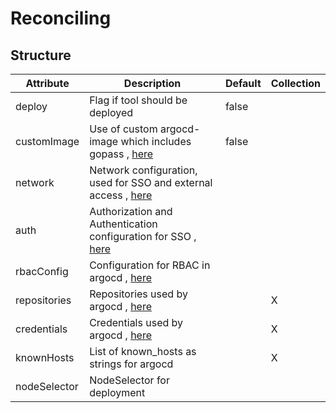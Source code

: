 # Reconciling 
 

## Structure 
 

| Attribute    | Description                                                                          | Default | Collection  |
| ------------ | ------------------------------------------------------------------------------------ | ------- | ----------  |
| deploy       | Flag if tool should be deployed                                                      |  false  |             |
| customImage  | Use of custom argocd-image which includes gopass , [here](CustomImage.md)            |  false  |             |
| network      | Network configuration, used for SSO and external access , [here](network/Network.md) |         |             |
| auth         | Authorization and Authentication configuration for SSO , [here](auth/Auth.md)        |         |             |
| rbacConfig   | Configuration for RBAC in argocd , [here](Rbac.md)                                   |         |             |
| repositories | Repositories used by argocd , [here](repository/Repository.md)                       |         | X           |
| credentials  | Credentials used by argocd , [here](repository/Repository.md)                        |         | X           |
| knownHosts   | List of known_hosts as strings for argocd                                            |         | X           |
| nodeSelector | NodeSelector for deployment                                                          |         |             |